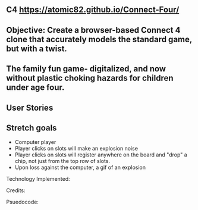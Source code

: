 
C4 https://atomic82.github.io/Connect-Four/
----

Objective: 
Create a browser-based Connect 4 clone that accurately models the standard game, but with a twist.
---- 

The family fun game- digitalized, and now without plastic choking hazards for children under age four.
----

User Stories
----


Stretch goals
----
- Computer player
- Player clicks on slots will make an explosion noise
- Player clicks on slots will register anywhere on the board and "drop" a chip, not just from the top row of slots.
- Upon loss against the computer, a gif of an explosion 



Technology Implemented:

Credits:

Psuedocode: